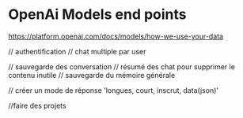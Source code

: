 # OpenAi Models end points

https://platform.openai.com/docs/models/how-we-use-your-data

// authentification
// chat multiple par user

// sauvegarde des conversation
// résumé des chat pour supprimer le contenu inutile
// sauvegarde du mémoire générale

// créer un mode de réponse 'longues, court, inscrut, data(json)'

//faire des projets
